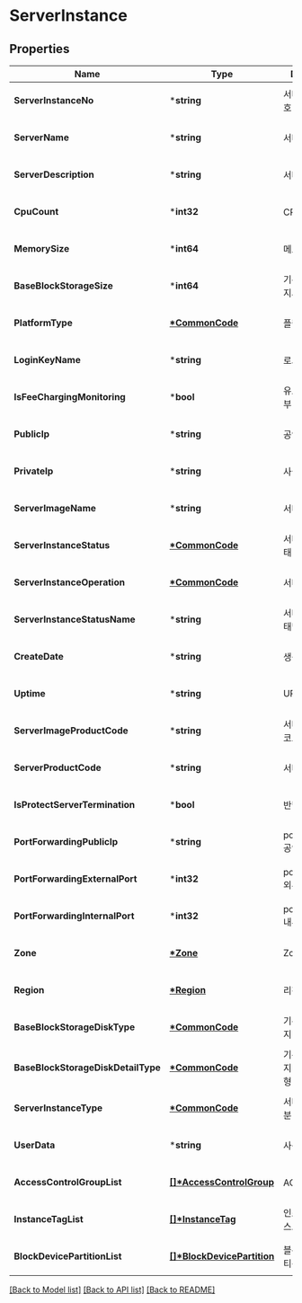 # ServerInstance

## Properties
Name | Type | Description | Notes
------------ | ------------- | ------------- | -------------
**ServerInstanceNo** | ***string** | 서버인스턴스번호 | [optional] [default to null]
**ServerName** | ***string** | 서버명 | [optional] [default to null]
**ServerDescription** | ***string** | 서버설명 | [optional] [default to null]
**CpuCount** | ***int32** | CPU수 | [optional] [default to null]
**MemorySize** | ***int64** | 메모리사이즈 | [optional] [default to null]
**BaseBlockStorageSize** | ***int64** | 기본블럭스토리지사이즈 | [optional] [default to null]
**PlatformType** | **[*CommonCode](CommonCode.md)** | 플랫폼구분 | [optional] [default to null]
**LoginKeyName** | ***string** | 로그인키명 | [optional] [default to null]
**IsFeeChargingMonitoring** | ***bool** | 유료모니터링여부 | [optional] [default to null]
**PublicIp** | ***string** | 공인IP | [optional] [default to null]
**PrivateIp** | ***string** | 사설IP | [optional] [default to null]
**ServerImageName** | ***string** | 서버이미지명 | [optional] [default to null]
**ServerInstanceStatus** | **[*CommonCode](CommonCode.md)** | 서버인스턴스상태 | [optional] [default to null]
**ServerInstanceOperation** | **[*CommonCode](CommonCode.md)** | 서버인스턴스OP | [optional] [default to null]
**ServerInstanceStatusName** | ***string** | 서버인스턴스상태명 | [optional] [default to null]
**CreateDate** | ***string** | 생성일자 | [optional] [default to null]
**Uptime** | ***string** | UPTIME | [optional] [default to null]
**ServerImageProductCode** | ***string** | 서버이미지상품코드 | [optional] [default to null]
**ServerProductCode** | ***string** | 서버상품코드 | [optional] [default to null]
**IsProtectServerTermination** | ***bool** | 반납보호여부 | [optional] [default to null]
**PortForwardingPublicIp** | ***string** | portForwarding 공인 Ip | [optional] [default to null]
**PortForwardingExternalPort** | ***int32** | portForwarding 외부 포트 | [optional] [default to null]
**PortForwardingInternalPort** | ***int32** | portForwarding 내부 포트 | [optional] [default to null]
**Zone** | **[*Zone](Zone.md)** | Zone | [optional] [default to null]
**Region** | **[*Region](Region.md)** | 리전 | [optional] [default to null]
**BaseBlockStorageDiskType** | **[*CommonCode](CommonCode.md)** | 기본블록스토리지디스크유형 | [optional] [default to null]
**BaseBlockStorageDiskDetailType** | **[*CommonCode](CommonCode.md)** | 기본블록스토리지디스크상세유형 | [optional] [default to null]
**ServerInstanceType** | **[*CommonCode](CommonCode.md)** | 서버인스턴스구분 | [optional] [default to null]
**UserData** | ***string** | 사용자데이타 | [optional] [default to null]
**AccessControlGroupList** | **[[]\*AccessControlGroup](AccessControlGroup.md)** | ACG리스트 | [optional] [default to null]
**InstanceTagList** | **[[]\*InstanceTag](InstanceTag.md)** | 인스턴스태그리스트 | [optional] [default to null]
**BlockDevicePartitionList** | **[[]\*BlockDevicePartition](BlockDevicePartition.md)** | 블록디바이스파티션리스트 | [optional] [default to null]

[[Back to Model list]](../README.md#documentation-for-models) [[Back to API list]](../README.md#documentation-for-api-endpoints) [[Back to README]](../README.md)


